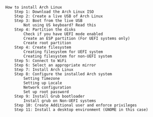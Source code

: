 

    How to install Arch Linux
        Step 1: Download the Arch Linux ISO
        Step 2: Create a live USB of Arch Linux
        Step 3: Boot from the live USB
            Not using US keyboard? Read this
        Step 4: Partition the disks
            Check if you have UEFI mode enabled
            Create an ESP partition (For UEFI systems only)
            Create root partition
        Step 4: Create filesystem
            Creating filesystem for UEFI system
            Creating filesystem for non-UEFI system
        Step 5: Connect to WiFi
        Step 6: Select an appropriate mirror
        Step 7: Install Arch Linux
        Step 8: Configure the installed Arch system
            Setting Timezone
            Setting up Locale
            Network configuration
            Set up root password
        Step 9: Install Grub bootloader
            Install grub on Non-UEFI systems
        Step 10: Create Additional user and enforce privileges
        Step 11: Install a desktop environment (GNOME in this case)